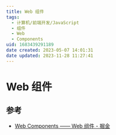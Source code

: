 ```yaml
---
title: Web 组件
tags:
  - 计算机/前端开发/JavaScript
  - 组件
  - Web
  - Components
uid: 1683439291189
date created: 2023-05-07 14:01:31
date updated: 2023-11-28 11:27:41
---
```


# Web 组件

## 参考

- [Web Components —— Web 组件 - 掘金](https://juejin.cn/post/7048909361062051876)
